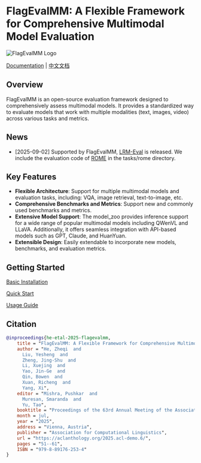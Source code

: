 # FlagEvalMM: A Flexible Framework for Comprehensive Multimodal Model Evaluation

![FlagEvalMM Logo](assets/logo.png)

[Documentation](https://flagevalmm.readthedocs.io/en/latest/) | [中文文档](https://github.com/flageval-baai/FlagEvalMM/blob/main/README_ZH.md)

## Overview

FlagEvalMM is an open-source evaluation framework designed to comprehensively assess multimodal models. It provides a standardized way to evaluate models that work with multiple modalities (text, images, video) across various tasks and metrics.

## News

- [2025-09-02] Supported by FlagEvalMM, [LRM-Eval](https://github.com/flageval-baai/LRM-Eval) is released. We include the evaluation code of [ROME](https://huggingface.co/datasets/BAAI/ROME) in the tasks/rome directory.

## Key Features

- **Flexible Architecture**: Support for multiple multimodal models and evaluation tasks, including: VQA, image retrieval, text-to-image, etc.
- **Comprehensive Benchmarks and Metrics**: Support new and commonly used benchmarks and metrics.
- **Extensive Model Support**: The model_zoo provides inference support for a wide range of popular multimodal models including QWenVL and LLaVA. Additionally, it offers seamless integration with API-based models such as GPT, Claude, and HuanYuan.
- **Extensible Design**: Easily extendable to incorporate new models, benchmarks, and evaluation metrics.

## Getting Started

[Basic Installation](https://flagevalmm.readthedocs.io/en/latest/installation.html)

[Quick Start](https://flagevalmm.readthedocs.io/en/latest/quickstart.html)

[Usage Guide](https://flagevalmm.readthedocs.io/en/latest/usage.html)

## Citation

```bibtex
@inproceedings{he-etal-2025-flagevalmm,
    title = "FlagEvalMM: A Flexible Framework for Comprehensive Multimodal Model Evaluation",
    author = "He, Zheqi  and
      Liu, Yesheng  and
      Zheng, Jing-Shu  and
      Li, Xuejing  and
      Yao, Jin-Ge  and
      Qin, Bowen  and
      Xuan, Richeng  and
      Yang, Xi",
    editor = "Mishra, Pushkar  and
      Muresan, Smaranda  and
      Yu, Tao",
    booktitle = "Proceedings of the 63rd Annual Meeting of the Association for Computational Linguistics (Volume 3: System Demonstrations)",
    month = jul,
    year = "2025",
    address = "Vienna, Austria",
    publisher = "Association for Computational Linguistics",
    url = "https://aclanthology.org/2025.acl-demo.6/",
    pages = "51--61",
    ISBN = "979-8-89176-253-4"
}
```
